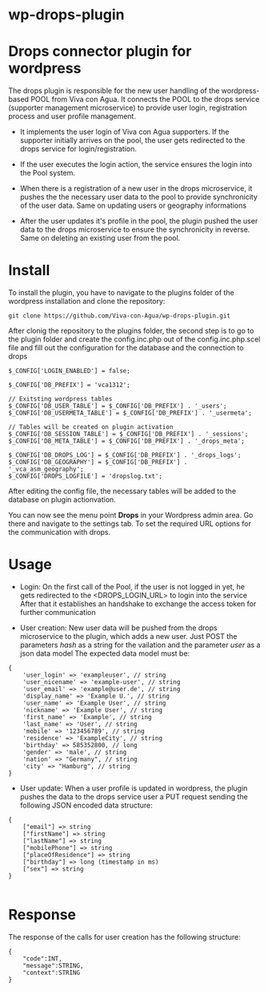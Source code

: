 # wp-drops-plugin

Drops connector plugin for wordpress
====================================

The drops plugin is responsible for the new user handling of the wordpress-based POOL from Viva con Agua.
It connects the POOL to the drops service (supporter management microservice) to provide user login, registration process 
and user profile management.

- It implements the user login of Viva con Agua supporters. If the supporter initially arrives on the pool, the user gets 
redirected to the drops service for login/registration.
 
- If the user executes the login action, the service ensures the login into the Pool system.
 
- When there is a registration of a new user in the drops microservice, it pushes the the necessary user data to the pool
to provide synchronicity of the user data. Same on updating users or geography informations

- After the user updates it's profile in the pool, the plugin pushed the user data to the drops microservice to ensure 
the synchronicity in reverse. Same on deleting an existing user from the pool.

Install
=======

To install the plugin, you have to navigate to the plugins folder of the wordpress installation and clone the repository: 

```
git clone https://github.com/Viva-con-Agua/wp-drops-plugin.git
```

After clonig the repository to the plugins folder, the second step is to go to the plugin folder and create the config.inc.php out of the 
config.inc.php.scel file and fill out the configuration for the database and the connection to drops

```
$_CONFIG['LOGIN_ENABLED'] = false;

$_CONFIG['DB_PREFIX'] = 'vca1312';

// Exitsting wordpress tables
$_CONFIG['DB_USER_TABLE'] = $_CONFIG['DB_PREFIX'] . '_users';
$_CONFIG['DB_USERMETA_TABLE'] = $_CONFIG['DB_PREFIX'] . '_usermeta';

// Tables will be created on plugin activation
$_CONFIG['DB_SESSION_TABLE'] = $_CONFIG['DB_PREFIX'] . '_sessions';
$_CONFIG['DB_META_TABLE'] = $_CONFIG['DB_PREFIX'] . '_drops_meta';

$_CONFIG['DB_DROPS_LOG'] = $_CONFIG['DB_PREFIX'] . '_drops_logs';
$_CONFIG['DB_GEOGRAPHY'] = $_CONFIG['DB_PREFIX'] . '_vca_asm_geography';
$_CONFIG['DROPS_LOGFILE'] = 'dropslog.txt';
```

After editing the config file, the necessary tables will be added to the database on plugin actionvation.

You can now see the menu point <b>Drops</b> in your Wordpress admin area. Go there and navigate to the settings tab. To set the required URL options for the communication with drops.

Usage
=======

- Login:
On the first call of the Pool, if the user is not logged in yet, he gets redirected to the <DROPS_LOGIN_URL> to login into the service
After that it establishes an handshake to exchange the access token for further communication

- User creation:
New user data will be pushed from the drops microservice to the plugin, which adds a new user.
Just POST the parameters <i>hash</i> as a string for the vailation and the parameter <i>user</i> as a json data model
The expected data model must be:

```
{
    'user_login' => 'exampleuser', // string
    'user_nicename' => 'example-user', // string
    'user_email' => 'example@user.de', // string
    'display_name' => 'Example U.', // string
    'user_name' => 'Example User', // string
	'nickname' => 'Example User', // string
	'first_name' => 'Example', // string
	'last_name' => 'User', // string
	'mobile' => '123456789', // string
	'residence' => 'ExampleCity', // string
	'birthday' => 585352800, // long
	'gender' => 'male', // string
	'nation' => "Germany", // string
	'city' => "Hamburg", // string
}
```

- User update: When a user profile is updated in wordpress, the plugin pushes the data to the drops service user a PUT request
sending the following JSON encoded data structure:

```
{ 
    ["email"] => string 
    ["firstName"] => string
    ["lastName"] => string 
    ["mobilePhone"] => string 
    ["placeOfResidence"] => string 
    ["birthday"] => long (timestamp in ms)
    ["sex"] => string 
} 
    
```

Response
========

The response of the calls for user creation has the following structure:
 
```
{
    "code":INT,
    "message":STRING,
    "context":STRING
}
```